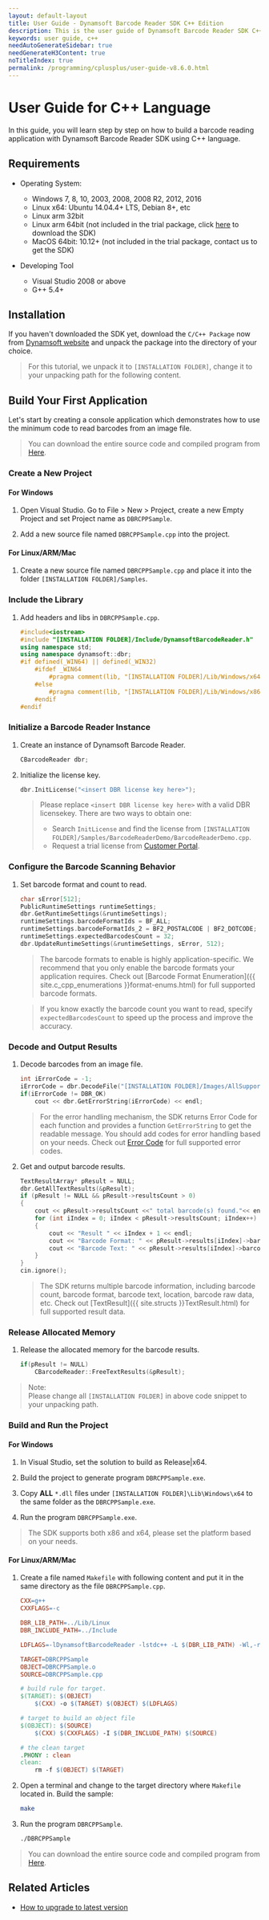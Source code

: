 ```yaml
---
layout: default-layout
title: User Guide - Dynamsoft Barcode Reader SDK C++ Edition
description: This is the user guide of Dynamsoft Barcode Reader SDK C++ Edition.
keywords: user guide, c++
needAutoGenerateSidebar: true
needGenerateH3Content: true
noTitleIndex: true
permalink: /programming/cplusplus/user-guide-v8.6.0.html
---
```


# User Guide for C++ Language
In this guide, you will learn step by step on how to build a barcode reading application with Dynamsoft Barcode Reader SDK using C++ language.

## Requirements
   
- Operating System: 
    - Windows 7, 8, 10, 2003, 2008, 2008 R2, 2012, 2016
    - Linux x64: Ubuntu 14.04.4+ LTS, Debian 8+, etc
    - Linux arm 32bit
    - Linux arm 64bit (not included in the trial package,  click <a href="https://tst.dynamsoft.com/public/download/dbr/8.6/dbr-c_cpp-8.6-(include-ARM64).zip" target="_blank">here</a> to download the SDK)
    - MacOS 64bit: 10.12+ (not included in the trial package, contact us to get the SDK)

- Developing Tool
    - Visual Studio 2008 or above
    - G++ 5.4+  

## Installation
If you haven't downloaded the SDK yet, download the `C/C++ Package` now from <a href="https://www.dynamsoft.com/barcode-reader/downloads/?utm_source=docs" target="_blank">Dynamsoft website</a> and unpack the package into the directory of your choice.
>For this tutorial, we unpack it to `[INSTALLATION FOLDER]`, change it to your unpacking path for the following content.

## Build Your First Application
Let's start by creating a console application which demonstrates how to use the minimum code to read barcodes from an image file.  
>You can download the entire source code and compiled program from [Here](https://download2.dynamsoft.com/samples/dbr/user-guide/dbr-cpp-sample.zip).

### Create a New Project 

#### For Windows

1. Open Visual Studio. Go to File > New > Project, create a new Empty Project and set Project name as `DBRCPPSample`.

2. Add a new source file named `DBRCPPSample.cpp` into the project.

#### For Linux/ARM/Mac
1. Create a new source file named `DBRCPPSample.cpp` and place it into the folder `[INSTALLATION FOLDER]/Samples`.

### Include the Library

1. Add headers and libs in `DBRCPPSample.cpp`.   
   
    ```cpp
    #include<iostream>
    #include "[INSTALLATION FOLDER]/Include/DynamsoftBarcodeReader.h"
    using namespace std;
    using namespace dynamsoft::dbr;
    #if defined(_WIN64) || defined(_WIN32)
        #ifdef _WIN64
            #pragma comment(lib, "[INSTALLATION FOLDER]/Lib/Windows/x64/DBRx64.lib")
        #else
            #pragma comment(lib, "[INSTALLATION FOLDER]/Lib/Windows/x86/DBRx86.lib")
        #endif
    #endif
    ```

### Initialize a Barcode Reader Instance
1. Create an instance of Dynamsoft Barcode Reader.

    ```cpp
    CBarcodeReader dbr;
    ```

2. Initialize the license key.

    ```cpp
    dbr.InitLicense("<insert DBR license key here>");
    ```    
    
    >Please replace `<insert DBR license key here>` with a valid DBR licensekey. There are two ways to obtain one:
    >- Search `InitLicense` and find the license from `[INSTALLATION FOLDER]/Samples/BarcodeReaderDemo/BarcodeReaderDemo.cpp`.
    >- Request a trial license from <a href="https://www.dynamsoft.com/customer/license/trialLicense?utm_source=guide&product=dbr&package=desktop" target="_blank">Customer Portal</a>. 

### Configure the Barcode Scanning Behavior
1. Set barcode format and count to read.

    ```cpp
    char sError[512];
    PublicRuntimeSettings runtimeSettings;
    dbr.GetRuntimeSettings(&runtimeSettings);
    runtimeSettings.barcodeFormatIds = BF_ALL; 
    runtimeSettings.barcodeFormatIds_2 = BF2_POSTALCODE | BF2_DOTCODE; 
    runtimeSettings.expectedBarcodesCount = 32;
    dbr.UpdateRuntimeSettings(&runtimeSettings, sError, 512);
    ```

    >The barcode formats to enable is highly application-specific. We recommend that you only enable the barcode formats your application requires. Check out [Barcode Format Enumeration]({{ site.c_cpp_enumerations }}format-enums.html) for full supported barcode formats. 

    >If you know exactly the barcode count you want to read, specify `expectedBarcodesCount` to speed up the process and improve the accuracy. 

### Decode and Output Results 
1. Decode barcodes from an image file.

    ```cpp
    int iErrorCode = -1;
    iErrorCode = dbr.DecodeFile("[INSTALLATION FOLDER]/Images/AllSupportedBarcodeTypes.png", "");
    if(iErrorCode != DBR_OK)
        cout << dbr.GetErrorString(iErrorCode) << endl;
    ```

    >For the error handling mechanism, the SDK returns Error Code for each function and provides a function `GetErrorString` to get the readable message. You should add codes for error handling based on your needs. Check out [Error Code]({{site.c_cpp_enumerations}}error-code.html) for full supported error codes.

2. Get and output barcode results.

    ```cpp
    TextResultArray* pResult = NULL;
    dbr.GetAllTextResults(&pResult);
    if (pResult != NULL && pResult->resultsCount > 0)
    {
        cout << pResult->resultsCount <<" total barcode(s) found."<< endl;
        for (int iIndex = 0; iIndex < pResult->resultsCount; iIndex++)
        {
            cout << "Result " << iIndex + 1 << endl;
            cout << "Barcode Format: " << pResult->results[iIndex]->barcodeFormatString << endl;
            cout << "Barcode Text: " << pResult->results[iIndex]->barcodeText << endl;
        }
    }
    cin.ignore();
    ```

    >The SDK returns multiple barcode information, including barcode count, barcode format, barcode text, location, barcode raw data, etc. Check out [TextResult]({{ site.structs }}TextResult.html) for full supported result data.

### Release Allocated Memory

1. Release the allocated memory for the barcode results.

    ```cpp
    if(pResult != NULL)           
        CBarcodeReader::FreeTextResults(&pResult);

    ```

>Note:  
Please change all `[INSTALLATION FOLDER]` in above code snippet to your unpacking path.

### Build and Run the Project

#### For Windows
1. In Visual Studio, set the solution to build as Release\|x64.

2. Build the project to generate program `DBRCPPSample.exe`.

3. Copy **ALL** `*.dll` files under `[INSTALLATION FOLDER]\Lib\Windows\x64` to the same folder as the `DBRCPPSample.exe`.

4. Run the program `DBRCPPSample.exe`.

>The SDK supports both x86 and x64, please set the platform based on your needs.

#### For Linux/ARM/Mac
1. Create a file named `Makefile` with following content and put it in the same directory as the file `DBRCPPSample.cpp`.

    ```makefile
    CXX=g++
    CXXFLAGS=-c

    DBR_LIB_PATH=../Lib/Linux
    DBR_INCLUDE_PATH=../Include

    LDFLAGS=-lDynamsoftBarcodeReader -lstdc++ -L $(DBR_LIB_PATH) -Wl,-rpath=$(DBR_LIB_PATH) -Wl,-rpath=./

    TARGET=DBRCPPSample
    OBJECT=DBRCPPSample.o
    SOURCE=DBRCPPSample.cpp

    # build rule for target.
    $(TARGET): $(OBJECT)
        $(CXX) -o $(TARGET) $(OBJECT) $(LDFLAGS)

    # target to build an object file
    $(OBJECT): $(SOURCE)
        $(CXX) $(CXXFLAGS) -I $(DBR_INCLUDE_PATH) $(SOURCE)

    # the clean target
    .PHONY : clean
    clean: 
        rm -f $(OBJECT) $(TARGET)
    ```

2. Open a terminal and change to the target directory where `Makefile` located in. Build the sample:

    ```bash
    make
    ```

3. Run the program `DBRCPPSample`.

    ```bash
    ./DBRCPPSample
    ```

>You can download the entire source code and compiled program from [Here](https://download2.dynamsoft.com/samples/dbr/user-guide/dbr-cpp-sample.zip).

## Related Articles

- [How to upgrade to latest version](upgrade-instruction.md)
